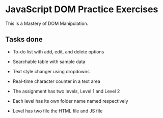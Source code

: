 # JavaScript DOM Practice Exercises

This is a Mastery of DOM Manipulation.

## Tasks done

- To-do list with add, edit, and delete options
- Searchable table with sample data
- Text style changer using dropdowns
- Real-time character counter in a text area

- The assignment has two levels, Level 1 and Level 2
- Each level has its own folder name named respectively 
- Level has two file the HTML file and JS file 